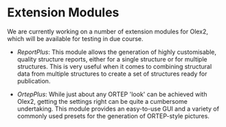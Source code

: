 # Extension Modules
We are currently working on a number of extension modules for Olex2, which will be available for testing in due course.

- _ReportPlus_: This module allows the generation of highly customisable, quality structure reports, either for a single structure or for multiple structures. This is very useful when it comes to combining structural data from multiple structures to create a set of structures ready for publication.

- _OrtepPlus_: While just about any ORTEP 'look' can be achieved with Olex2, getting the settings right can be quite a cumbersome undertaking. This module provides an easy-to-use GUI and a variety of commonly used presets for the generation of ORTEP-style pictures.
